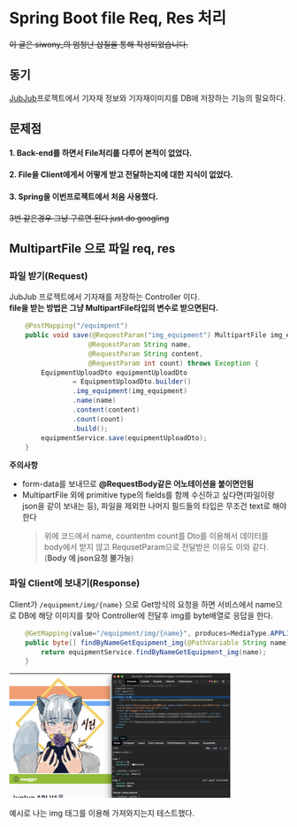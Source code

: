 # Spring Boot file Req, Res 처리
~~이 글은 siwony_의 엄청난 삽질을 통해 작성되었습니다.~~  
## 동기
[JubJub](https://github.com/GSM-Web-Technology/Jup-Jup-Server)프로젝트에서 기자재 정보와 기자재이미지를 DB에 저장하는 기능의 필요하다.
## 문제점
#### 1. Back-end를 하면서 File처리를 다루어 본적이 없었다.
#### 2. File을 Client에게서 어떻게 받고 전달하는지에 대한 지식이 없었다.
#### 3. Spring을 이번프로젝트에서 처음 사용했다.
~~3번 같은경우 그냥 구르면 된다 just do googling~~  
## MultipartFile 으로 파일 req, res
### 파일 받기(Request)
JubJub 프로젝트에서 기자재를 저장하는 Controller 이다.  
**file을 받는 방법은 그냥 MultipartFile타입의 변수로 받으면된다.**
```java
    @PostMapping("/equimpent")
    public void save(@RequestParam("img_equipment") MultipartFile img_equipment, 
                    @RequestParam String name,
                    @RequestParam String content,
                    @RequestParam int count) throws Exception {
        EquipmentUploadDto equipmentUploadDto
                = EquipmentUploadDto.builder()
                .img_equipment(img_equipment)
                .name(name)
                .content(content)
                .count(count)
                .build();
        equipmentService.save(equipmentUploadDto);
    }
```
**주의사항**
- form-data를 보내므로 **@RequestBody같은 어노테이션을 붙이면안됨**
-  MultipartFile 외에 primitive type의 fields를 함께 수신하고 싶다면(파일이랑 json을 같이 보내는 등), 
    파일을 제외한 나머지 필드들의 타입은 무조건 text로 해야한다  
    >위에 코드에서 name, countentm count를 Dto를 이용해서 데이터를 body에서 받지 않고 RequsetParam으로 전달받은 이유도 이와 같다.(**Body 에 json요청 불가능**)
### 파일 Client에 보내기(Response)
Client가 ``/equipment/img/{name}`` 으로 Get방식의 요청을 하면 서비스에서 name으로 DB에 해당 이미지를 찾아 Controller에 전달후 img를 byte배열로 응답을 한다.
```java
    @GetMapping(value="/equipment/img/{name}", produces=MediaType.APPLICATION_OCTET_STREAM_VALUE)
    public byte[] findByNameGetEquipment_img(@PathVariable String name) throws Exception {
        return equipmentService.findByNameGetEquipment_img(name);
    }
``` 
<img width="400" src="../img/eximg.png">

예시로 나는 img 태그를 이용해 가져와지는지 테스트했다.